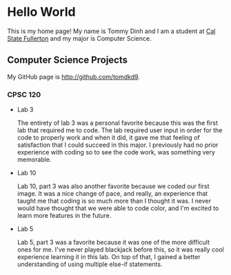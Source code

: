 # Hello World

This is my home page! My name is Tommy Dinh and I am a student at [Cal State Fullerton](http://www.fullerton.edu/) and my major is Computer Science.

## Computer Science Projects

My GitHub page is http://github.com/tomdkd9.

### CPSC 120

* Lab 3

    The entirety of lab 3 was a personal favorite because this was the first lab that required me to code. The lab required user input in order for the code to properly work and when it did, it gave me that feeling of satisfaction that I could succeed in this major. I previously had no prior experience with coding so to see the code work, was something very memorable. 

* Lab 10

    Lab 10, part 3 was also another favorite because we coded our first image. It was a nice change of pace, and really, an experience that taught me that coding is so much more than I thought it was. I never would have thought that we were able to code color, and I'm excited to learn more features in the future.   

* Lab 5

    Lab 5, part 3 was a favorite because it was one of the more difficult ones for me. I've never played blackjack before this, so it was really cool experience learning it in this lab. On top of that, I gained a better understanding of using multiple else-if statements.


    

